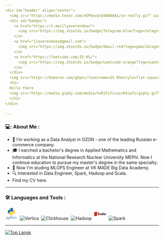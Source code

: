 ```yaml
---
<div id="header" align="center">
  <img src="https://media.tenor.com/nEP6ovplEd8AAAAi/so-really.gif" width="200"/>
  <div id="badges">
    <a href="https://t.me/ilyaverendeev">
      <img src="https://img.shields.io/badge/Telegram-blue?logo=telegram&logoColor=white" alt="Telegram"/>
    </a>
    <a href="ilaverendeev@gmail.com">
      <img src="https://img.shields.io/badge/Gmail-red?logo=gmail&logoColor=white" alt="Gmail"/>
    </a>
    <a href="https://leetcode.com/Z5-05/">
      <img src="https://img.shields.io/badge/Leetcode-orange?logo=Leetcode&color=black" alt="Leetcode"/>
    </a>
  </div>
  <img src="https://komarev.com/ghpvc/?username=Z5-05&style=flat-square&color=blue" alt=""/ >
  <h1>
  Hello there
  <img src="https://media.giphy.com/media/hvRJCLFzcasrR4ia7z/giphy.gif" width="30px"/>
  </h1>
</div>

---
```

### 💻: About Me :
- :office: I’m working as a Data Analyst in OZON - one of the leading Russian e-commerce company.
- :mortar_board: I earched a bachelor's degree in Applied Mathematics and Informatics at the National Research Nuclear University MEPhI. Now I continue education to pursue my master's degree in the same specialty.
- :book: Now I'm studing MLOPS Engineer at VK MADE Big Data Academy.
- :mag: Interested in Data Engineer, Spark, Hadoop and Scala.
- Find my CV here.

---

### :hammer_and_wrench: Languages and Tools :
<div>
  <img src="https://github.com/devicons/devicon/blob/master/icons/python/python-original-wordmark.svg" title="Python" alt="Python" width="40" height="40"/>&nbsp;
  <img src="https://dbdb.io/media/logos/vertica.png.280x250_q85.png" title="Vertica" alt="Vertica" width="100" height="40"/>&nbsp;
  <img src="https://cdn.worldvectorlogo.com/logos/clickhouse.svg" title="Clickhouse" alt="Clickhouse" width="40" height="40"/>&nbsp;
  <img src="https://upload.wikimedia.org/wikipedia/commons/thumb/0/0e/Hadoop_logo.svg/996px-Hadoop_logo.svg.png?20130221043911" title="Hadoop" alt="Hadoop" width="120" height="40"/>&nbsp;
  <img src="https://github.com/devicons/devicon/blob/master/icons/scala/scala-original-wordmark.svg" title="Scala" alt="Scala" width="40" height="40"/>&nbsp;
  <img src="https://upload.wikimedia.org/wikipedia/commons/thumb/f/f3/Apache_Spark_logo.svg/768px-Apache_Spark_logo.svg.png?20210416091439" title="Spark" alt="Spark" width="80" height="40"/>&nbsp;
</div>

---
[![Top Langs](https://github-readme-stats.vercel.app/api/top-langs/?username=Z5-05&layout=compact&theme=vision-friendly-dark)](https://github.com/anuraghazra/github-readme-stats)

